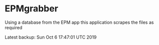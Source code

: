 # EPMgrabber
Using a database from the EPM app this application scrapes the files as required


Latest backup: Sun Oct 6 17:47:01 UTC 2019
